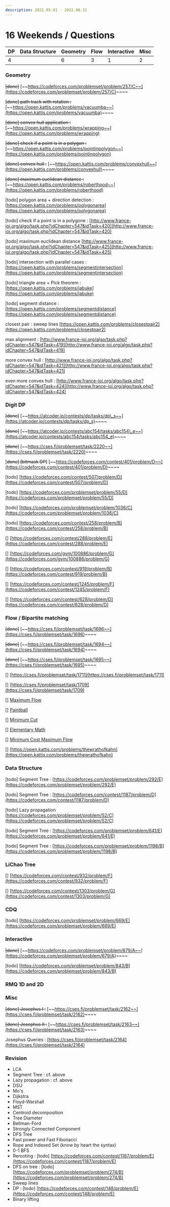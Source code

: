 ```yaml
---
description: 2021.05.01 - 2021.08.31
---
```


# 16 Weekends / Questions

| DP | Data Structure | Geometry | Flow | Interactive | Misc |
| :--- | :--- | :--- | :--- | :--- | :--- |
| 4 |  | 6 | 3 | 1 | 2 |

### Geometry

~~\[done\]~~ [~~https://codeforces.com/problemset/problem/257/C~~](https://codeforces.com/problemset/problem/257/C)~~~~

~~\[done\] path track with rotation :~~ [~~https://open.kattis.com/problems/vacuumba~~](https://open.kattis.com/problems/vacuumba)~~~~

~~\[done\] convex hull application :~~ [~~https://open.kattis.com/problems/wrapping~~](https://open.kattis.com/problems/wrapping)

~~\[done\] check if a point is in a polygon :~~ [~~https://open.kattis.com/problems/pointinpolygon~~](https://open.kattis.com/problems/pointinpolygon)

~~\[done\] convex hull :~~ [~~https://open.kattis.com/problems/convexhull~~](https://open.kattis.com/problems/convexhull)~~~~

~~\[done\] maximum euclidean distance :~~ [~~https://open.kattis.com/problems/roberthood~~](https://open.kattis.com/problems/roberthood)

\[todo\] polygon area + direction detection : [https://open.kattis.com/problems/polygonarea](https://open.kattis.com/problems/polygonarea)

\[todo\] check if a point is in a polygone : [http://www.france-ioi.org/algo/task.php?idChapter=547&idTask=420](http://www.france-ioi.org/algo/task.php?idChapter=547&idTask=420)

\[todo\] maximum euclidean distance [http://www.france-ioi.org/algo/task.php?idChapter=547&idTask=425](http://www.france-ioi.org/algo/task.php?idChapter=547&idTask=425)

\[todo\] intersection with parallel cases : [https://open.kattis.com/problems/segmentintersection](https://open.kattis.com/problems/segmentintersection)

\[todo\] triangle area + Pick theorem : [https://open.kattis.com/problems/jabuke](https://open.kattis.com/problems/jabuke)

\[todo\] segment distance : [https://open.kattis.com/problems/segmentdistance](https://open.kattis.com/problems/segmentdistance)

closest pair : sweep lines [https://open.kattis.com/problems/closestpair2](https://open.kattis.com/problems/closestpair2)

max alignment : [http://www.france-ioi.org/algo/task.php?idChapter=547&idTask=419](http://www.france-ioi.org/algo/task.php?idChapter=547&idTask=419)

more convex hull : [http://www.france-ioi.org/algo/task.php?idChapter=547&idTask=421](http://www.france-ioi.org/algo/task.php?idChapter=547&idTask=421)

even more convex hull : [http://www.france-ioi.org/algo/task.php?idChapter=547&idTask=424](http://www.france-ioi.org/algo/task.php?idChapter=547&idTask=424)

### Digit DP

~~\[done\]~~ [~~https://atcoder.jp/contests/dp/tasks/dp\_s~~](https://atcoder.jp/contests/dp/tasks/dp_s)~~~~

~~\[done\]~~ [~~https://atcoder.jp/contests/abc154/tasks/abc154\_e~~](https://atcoder.jp/contests/abc154/tasks/abc154_e)~~~~

~~\[done\]~~ [~~https://cses.fi/problemset/task/2220~~](https://cses.fi/problemset/task/2220)~~~~

\[~~done\] \[bitmask DP\]~~ [~~https://codeforces.com/contest/401/problem/D~~](https://codeforces.com/contest/401/problem/D)~~~~

\[todo\] [https://codeforces.com/contest/507/problem/D](https://codeforces.com/contest/507/problem/D)

\[todo\] [https://codeforces.com/problemset/problem/55/D](https://codeforces.com/problemset/problem/55/D)

\[todo\] [https://codeforces.com/problemset/problem/1036/C](https://codeforces.com/problemset/problem/1036/C)

\[todo\] [https://codeforces.com/contest/258/problem/B](https://codeforces.com/contest/258/problem/B)

\[\] [https://codeforces.com/contest/288/problem/E](https://codeforces.com/contest/288/problem/E)

\[\] [https://codeforces.com/gym/100886/problem/G](https://codeforces.com/gym/100886/problem/G)

\[\] [https://codeforces.com/contest/919/problem/B](https://codeforces.com/contest/919/problem/B)

\[\] [https://codeforces.com/contest/1245/problem/F](https://codeforces.com/contest/1245/problem/F)

\[\] [https://codeforces.com/contest/628/problem/D](https://codeforces.com/contest/628/problem/D)

### Flow / Bipartite matching

~~\[done\]~~ [~~https://cses.fi/problemset/task/1696~~](https://cses.fi/problemset/task/1696)~~~~

~~\[done\]~~ [~~https://cses.fi/problemset/task/1694~~](https://cses.fi/problemset/task/1694)~~~~

~~\[done\]~~ [~~https://cses.fi/problemset/task/1695~~](https://cses.fi/problemset/task/1695)~~~~

\[\] [https://cses.fi/problemset/task/1711](https://cses.fi/problemset/task/1711)

\[\] [https://cses.fi/problemset/task/1709](https://cses.fi/problemset/task/1709)

\[\] [Maximum Flow](https://open.kattis.com/problems/maxflow) 

\[\] [Paintball](https://open.kattis.com/problems/paintball)

\[\] [Minimum Cut](https://open.kattis.com/problems/mincut) 

\[\] [Elementary Math](https://open.kattis.com/problems/elementarymath) 

\[\] [Minimum Cost Maximum Flow](https://open.kattis.com/problems/mincostmaxflow)

\[\] [https://open.kattis.com/problems/thewrathofkahn](https://open.kattis.com/problems/thewrathofkahn)

### Data Structure

\[todo\] Segment Tree : [https://codeforces.com/problemset/problem/292/E](https://codeforces.com/problemset/problem/292/E)

\[todo\] Segment Tree : [https://codeforces.com/contest/1187/problem/D](https://codeforces.com/contest/1187/problem/D)

\[todo\] Lazy propagation [https://codeforces.com/problemset/problem/52/C](https://codeforces.com/problemset/problem/52/C)

\[todo\] Segment Tree : [https://codeforces.com/problemset/problem/641/E](https://codeforces.com/problemset/problem/641/E)

\[todo\] Segment Tree : [https://codeforces.com/problemset/problem/1198/B](https://codeforces.com/problemset/problem/1198/B)

### LiChao Tree

\[\] [https://codeforces.com/contest/932/problem/F](https://codeforces.com/contest/932/problem/F)

\[\] [https://codeforces.com/contest/1303/problem/G](https://codeforces.com/contest/1303/problem/G)

### CDQ

\[todo\] [https://codeforces.com/problemset/problem/669/E](https://codeforces.com/problemset/problem/669/E)

### Interactive

~~\[done\]~~ [~~https://codeforces.com/problemset/problem/679/A~~](https://codeforces.com/problemset/problem/679/A)~~~~

\[todo\] [https://codeforces.com/problemset/problem/843/B](https://codeforces.com/problemset/problem/843/B)

### RMQ 1D and 2D

### Misc

~~\[done\] Josephus I :~~ [~~https://cses.fi/problemset/task/2162~~](https://cses.fi/problemset/task/2162)~~~~

~~\[done\] Josephus II :~~ [~~https://cses.fi/problemset/task/2163~~](https://cses.fi/problemset/task/2163)~~~~

Josephus Queries : [https://cses.fi/problemset/task/2164](https://cses.fi/problemset/task/2164)

### Revision

* LCA
* Segment Tree : cf. above
* Lazy propagation : cf. above
* DSU
* Mo's
* Dijkstra
* Floyd-Warshall
* MST
* Centroid decomposition
* Tree Diameter
* Bellman-Ford
* Strongly Connected Component
* DFS Tree
* Fast power and Fast Fibonacci
* Rope and Indexed Set \(know by heart the syntax\)
* 0-1 BFS
* Rerooting : \[todo\] [https://codeforces.com/contest/1187/problem/E](https://codeforces.com/contest/1187/problem/E)
* DFS on tree : \[todo\] [https://codeforces.com/problemset/problem/274/B](https://codeforces.com/problemset/problem/274/B)
* Sweep lines
* DP : \[todo\] [https://codeforces.com/contest/148/problem/E](https://codeforces.com/contest/148/problem/E)
* Binary lifting



